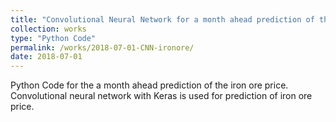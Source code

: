 ```yaml
---
title: "Convolutional Neural Network for a month ahead prediction of the iron ore price"
collection: works
type: "Python Code"
permalink: /works/2018-07-01-CNN-ironore/
date: 2018-07-01
---
```


Python Code for the a month ahead prediction of the iron ore price.
Convolutional neural network with Keras is used for prediction of iron ore price.
